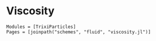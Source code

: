 # Viscosity

```@autodocs
Modules = [TrixiParticles]
Pages = [joinpath("schemes", "fluid", "viscosity.jl")]
```
